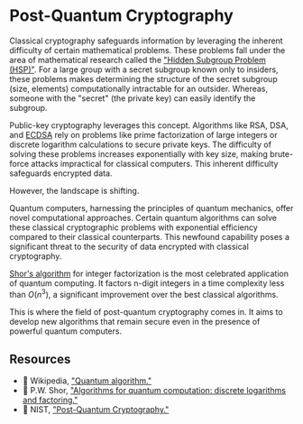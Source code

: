 # Post-Quantum Cryptography

Classical cryptography safeguards information by leveraging the inherent difficulty of certain mathematical problems. These problems fall under the area of mathematical research called the ["Hidden Subgroup Problem (HSP)"](https://en.wikipedia.org/wiki/Hidden_subgroup_problem). For a large group with a secret subgroup known only to insiders, these problems makes determining the structure of the secret subgroup (size, elements) computationally intractable for an outsider. Whereas, someone with the "secret" (the private key) can easily identify the subgroup.

Public-key cryptography leverages this concept. Algorithms like RSA, DSA, and [ECDSA](/wiki/Cryptography/ecdsa.md) rely on problems like prime factorization of large integers or discrete logarithm calculations to secure private keys. The difficulty of solving these problems increases exponentially with key size, making brute-force attacks impractical for classical computers. This inherent difficulty safeguards encrypted data.

However, the landscape is shifting.

Quantum computers, harnessing the principles of quantum mechanics, offer novel computational approaches. Certain quantum algorithms can solve these classical cryptographic problems with exponential efficiency compared to their classical counterparts. This newfound capability poses a significant threat to the security of data encrypted with classical cryptography.

[Shor's algorithm](https://ieeexplore.ieee.org/document/365700) for integer factorization is the most celebrated application of quantum computing. It factors n-digit integers in a time complexity less than $O(n^3)$, a significant improvement over the best classical algorithms.

This is where the field of post-quantum cryptography comes in. It aims to develop new algorithms that remain secure even in the presence of powerful quantum computers.

## Resources

- 📝 Wikipedia, ["Quantum algorithm."](https://en.wikipedia.org/wiki/Quantum_algorithm)
- 📝 P.W. Shor, ["Algorithms for quantum computation: discrete logarithms and factoring."](https://ieeexplore.ieee.org/document/365700)
- 📝 NIST, ["Post-Quantum Cryptography."](https://csrc.nist.gov/projects/post-quantum-cryptography)
